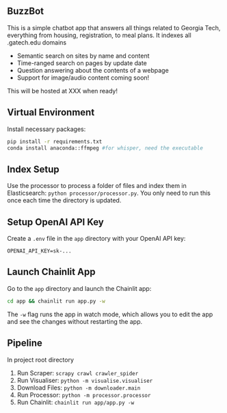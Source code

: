 ## BuzzBot

This is a simple chatbot app that answers all things related to Georgia Tech, everything from housing, registration, to meal plans.  It indexes all .gatech.edu domains
- Semantic search on sites by name and content
- Time-ranged search on pages by update date
- Question answering about the contents of a webpage
- Support for image/audio content coming soon!

This will be hosted at XXX when ready!

## Virtual Environment

Install necessary packages: 

```bash
pip install -r requirements.txt
conda install anaconda::ffmpeg #for whisper, need the executable
```

## Index Setup
Use the processor to process a folder of files and index them in Elasticsearch: `python processor/processor.py`. You only need to run this once each time the directory is updated.

## Setup OpenAI API Key

Create a `.env` file in the `app` directory with your OpenAI API key:   

```
OPENAI_API_KEY=sk-...
```

## Launch Chainlit App  

Go to the `app` directory and launch the Chainlit app: 

```bash
cd app && chainlit run app.py -w
```

The `-w` flag runs the app in watch mode, which allows you to edit the app and see the changes without restarting the app.

## Pipeline
In project root directory
1. Run Scraper: `scrapy crawl crawler_spider`
2. Run Visualiser: `python -m visualise.visualiser`
3. Download Files: `python -m downloader.main`
4. Run Processor: `python -m processor.processor`
5. Run Chainlit: `chainlit run app/app.py -w`

